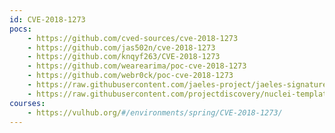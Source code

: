 ```yaml
---
id: CVE-2018-1273
pocs:
    - https://github.com/cved-sources/cve-2018-1273
    - https://github.com/jas502n/cve-2018-1273
    - https://github.com/knqyf263/CVE-2018-1273
    - https://github.com/wearearima/poc-cve-2018-1273
    - https://github.com/webr0ck/poc-cve-2018-1273
    - https://raw.githubusercontent.com/jaeles-project/jaeles-signatures/master/cves/spring-data-commons-rce-cve-2018-1273.yaml
    - https://raw.githubusercontent.com/projectdiscovery/nuclei-templates/master/cves/CVE-2018-1273.yaml
courses:
    - https://vulhub.org/#/environments/spring/CVE-2018-1273/
---
```

